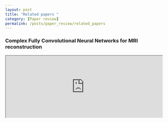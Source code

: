 ```yaml
---
layout: post
title: "Related papers "
category: [Paper review]
permalink: /posts/paper_review/related_papers
---
```

### Complex Fully Convolutional Neural Networks for MRI reconstruction
<iframe src="https://drive.google.com/file/d/1pKsp2ghPUqQNibFTXJFOBVRrEW8xUkrR/preview" width="100%" height="200"></iframe>
